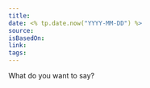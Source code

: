 ```yaml
---
title: 
date: <% tp.date.now("YYYY-MM-DD") %>
source: 
isBasedOn: 
link: 
tags:
---
```

What do you want to say?